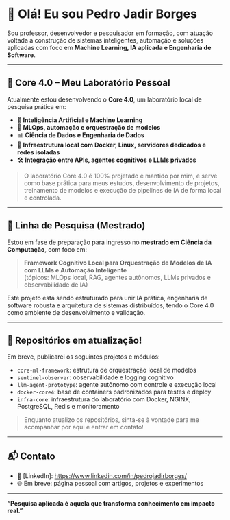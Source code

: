 # 👋 Olá! Eu sou Pedro Jadir Borges

Sou professor, desenvolvedor e pesquisador em formação, com atuação voltada à construção de sistemas inteligentes, automação e soluções aplicadas com foco em **Machine Learning, IA aplicada e Engenharia de Software**.

---

## 🧠 Core 4.0 – Meu Laboratório Pessoal

Atualmente estou desenvolvendo o **Core 4.0**, um laboratório local de pesquisa prática em:

- 🧠 **Inteligência Artificial e Machine Learning**
- 🔁 **MLOps, automação e orquestração de modelos**
- 📊 **Ciência de Dados e Engenharia de Dados**
- 🧰 **Infraestrutura local com Docker, Linux, servidores dedicados e redes isoladas**
- 🛠️ **Integração entre APIs, agentes cognitivos e LLMs privados**

> O laboratório Core 4.0 é 100% projetado e mantido por mim, e serve como base prática para meus estudos, desenvolvimento de projetos, treinamento de modelos e execução de pipelines de IA de forma local e controlada.

---

## 📄 Linha de Pesquisa (Mestrado)

Estou em fase de preparação para ingresso no **mestrado em Ciência da Computação**, com foco em:

> **Framework Cognitivo Local para Orquestração de Modelos de IA com LLMs e Automação Inteligente**  
> (tópicos: MLOps local, RAG, agentes autônomos, LLMs privados e observabilidade de IA)

Este projeto está sendo estruturado para unir IA prática, engenharia de software robusta e arquitetura de sistemas distribuídos, tendo o Core 4.0 como ambiente de desenvolvimento e validação.

---

## 📁 Repositórios em atualização!

Em breve, publicarei os seguintes projetos e módulos:

- `core-ml-framework`: estrutura de orquestração local de modelos
- `sentinel-observer`: observabilidade e logging cognitivo
- `llm-agent-prototype`: agente autônomo com controle e execução local
- `docker-core4`: base de containers padronizados para testes e deploy
- `infra-core`: infraestrutura do laboratório com Docker, NGINX, PostgreSQL, Redis e monitoramento

> Enquanto atualizo os repositórios, sinta-se à vontade para me acompanhar por aqui e entrar em contato!

---

## 📬 Contato

- 💼 [LinkedIn]: https://www.linkedin.com/in/pedrojadirborges/
- 🌐 Em breve: página pessoal com artigos, projetos e experimentos

---

**“Pesquisa aplicada é aquela que transforma conhecimento em impacto real.”**  
